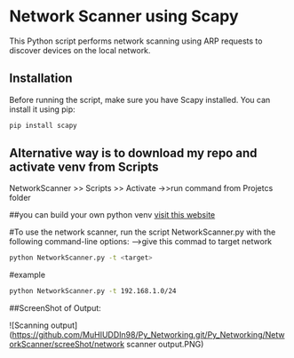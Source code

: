 # Network Scanner using Scapy

This Python script performs network scanning using ARP requests to discover devices on the local network.

## Installation

Before running the script, make sure you have Scapy installed. You can install it using pip:

```bash
pip install scapy
```

## Alternative way is to download my repo and activate venv from Scripts

NetworkScanner >> Scripts >> Activate 
->>run command from Projetcs folder

##you can build your own python venv  [visit this website](https://docs.python.org/3/library/venv.html)


#To use the network scanner, run the script NetworkScanner.py with the following command-line options:
 -->give this commad to target network

```bash
python NetworkScanner.py -t <target>
```

#example
```bash
python NetworkScanner.py -t 192.168.1.0/24
```

##ScreenShot of Output:

![Scanning output](https://github.com/MuHIUDDIn98/Py_Networking.git/Py_Networking/NetworkScanner/screeShot/network scanner output.PNG)

